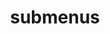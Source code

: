 ---
layout: page
title: submenus
nav: false
dropdown: true
children: 
    - title: publications
      permalink: /publications
    - title: divider
    - title: projects
      permalink: /projects
    - title: coursework
      permalink: /coursework
---